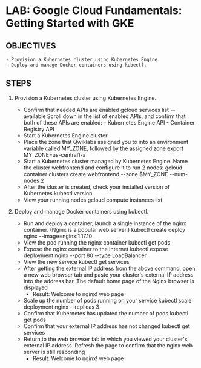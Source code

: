 # LAB: Google Cloud Fundamentals: Getting Started with GKE
## OBJECTIVES
	- Provision a Kubernetes cluster using Kubernetes Engine.
	- Deploy and manage Docker containers using kubectl.
## STEPS
1. Provision a Kubernetes cluster using Kubernetes Engine.
	- Confirm that needed APIs are enabled
		gcloud services list --available
			Scroll down in the list of enabled APIs, and confirm that both of these APIs are enabled:
				- Kubernetes Engine API
				- Container Registry API
	- Start a Kubernetes Engine cluster
	- Place the zone that Qwiklabs assigned you to into an environment variable called MY_ZONE, followed by the assigned zone
		export MY_ZONE=us-central1-a
	- Start a Kubernetes cluster managed by Kubernetes Engine. Name the cluster webfrontend and configure it to run 2 nodes:
		gcloud container clusters create webfrontend --zone $MY_ZONE --num-nodes 2
	- After the cluster is created, check your installed version of Kubernetes
		kubectl version
	- View your running nodes
		gcloud compute instances list
		
2. Deploy and manage Docker containers using kubectl.
	- Run and deploy a container, launch a single instance of the nginx container. (Nginx is a popular web server.)
		kubectl create deploy nginx --image=nginx:1.17.10
	- View the pod running the nginx container
		kubectl get pods
	 - Expose the nginx container to the Internet
		kubectl expose deployment nginx --port 80 --type LoadBalancer
	- View the new service
		kubectl get services
	- After getting the external IP address from the above command, open a new web browser tab and paste your cluster's external IP address into the address bar. The default home page of the Nginx browser is displayed
		- Result:
			Welcome to nginx! web page
	- Scale up the number of pods running on your service
		kubectl scale deployment nginx --replicas 3
	- Confirm that Kubernetes has updated the number of pods
		kubectl get pods
	- Confirm that your external IP address has not changed
		kubectl get services
	- Return to the web browser tab in which you viewed your cluster's external IP address. Refresh the page to confirm that the nginx web server is still responding
		- Result:
			Welcome to nginx! web page